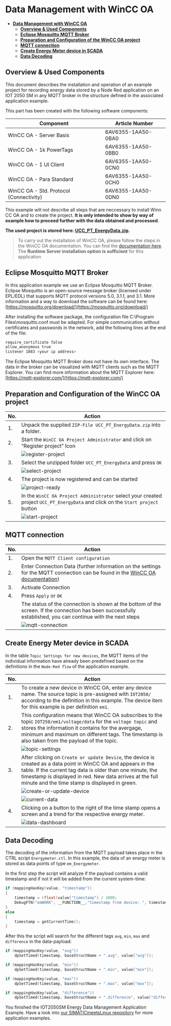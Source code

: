 # **Data Management with WinCC OA**

- [**Data Management with WinCC OA**](#data-management-with-wincc-oa)
  - [**Overview \& Used Components**](#overview--used-components)
  - [**Eclipse Mosquitto MQTT Broker**](#eclipse-mosquitto-mqtt-broker)
  - [**Preparation and Configuration of the WinCC OA project**](#preparation-and-configuration-of-the-wincc-oa-project)
  - [**MQTT connection**](#mqtt-connection)
  - [**Create Energy Meter device in SCADA**](#create-energy-meter-device-in-scada)
  - [**Data Decoding**](#data-decoding)

## **Overview & Used Components**

This document describes the installation and operation of an example project for recording energy data stored by a Node Red application on an IOT 2050 SM in any MQTT broker in the structure defined in the associated application example.

This part has been created with the following software components:

|Component|Article Number|
|-|-|
|WinCC OA - Server Basis|6AV6355-1AA50-0BA0|
|WinCC OA - 1k PowerTags|6AV6355-1AA50-0BB0|
|WinCC OA - 1 UI Client|6AV6355-1AA50-0CN0|
|WinCC OA - Para Standard|6AV6355-1AA50-0CH0|
|WinCC OA - Std. Protocol (Connectivity)|6AV6355-1AA50-0DN0|

This example will not describe all steps that are neccessary to install Winn CC OA and to create the project. **It is only intended to show by way of example how to proceed further with the data obtained and processed**.

**The used project is stored here: [UCC_PT_EnergyData.zip](../src/UCC_PT_EnergyData.zip).**

> To carry out the installation of WinCC OA, please follow the steps in the WinCC OA documentation. You can find the [documentation here](https://www.winccoa.com/documentation/WinCCOA/latest/en_US/Installation/INSTPVSS.html). The **Runtime Server installation option is sufficient** for this application

## **Eclipse Mosquitto MQTT Broker**

In this application example we use an Eclipse Mosquitto MQTT Broker. Eclipse Mosquitto is an open-source message broker (licensed under EPL/EDL) that supports MQTT protocol versions 5.0, 3.1.1, and 3.1. More information and a way to download the software can be found here: [https://mosquitto.org/download/](https://mosquitto.org/download/)

After installing the software package, the configuration file C:\Program Files\mosquitto.conf must be adapted. For simple communication without certificates and passwords in the network, add the following lines at the end of the file:

```bash
require_certificate false
allow_anonymous true
listener 1883 <your ip address>
```

The Eclipse Mosquitto MQTT Broker does not have its own interface. The data in the broker can be visualized with MQTT clients such as the MQTT Explorer. You can find more information about the MQTT Explorer here: [https://mqtt-explorer.com/](https://mqtt-explorer.com/)

## **Preparation and Configuration of the WinCC OA project**

|No.|Action|
|-|-|
|1.|Unpack the supplied `ZIP-File UCC_PT_EnergyData.zip` into a folder.|
|2.|Start the ``WinCC OA Project Administrator`` and click on “Register project” Icon|
||![register-project](graphics/4-register-project.png)|
|3.|Select the unzipped folder ``UCC_PT_EnergyData`` and press ``OK``|
||![select-project](graphics/4-select-project.png)|
|4.|The project is now registered and can be started|
||![project-ready](graphics/4-project-ready.png)|
|5.|In the ``WinCC OA Project Administrator`` select your created project ``UCC_PT_EnergyData`` and click on the ``Start project`` button|
||![start-project](graphics/4-start-project.png)|

## **MQTT connection**

|No.|Action|
|-|-|
|1.|Open the ``MQTT Client configuration``|
|2.|Enter Connection Data (further information on the settings for the MQTT connection can be found in the [WinCC OA documentation](https://www.winccoa.com/documentation/WinCCOA/latest/en_US/Treiber_MQTT/mqtt_configuration.html))|
|3.|Activate Connection|
|4.|Press `Apply` or `OK`|
||The status of the connection is shown at the bottom of the screen. If the connection has been successfully established, you can continue with the next steps|
||![mqtt-connection](graphics/4-mqtt-connection.png)|

## **Create Energy Meter device in SCADA**

In the table ``Topic Settings for new devices``, the MQTT items of the individual information have already been predefined based on the definitions in the ``Node-Red flow`` of the application example.

|No.|Action|
|-|-|
|1.|To create a new device in WinCC OA, enter any device name. The source topic is pre-assigned with ``IOT2050/`` according to the definition in this example. The device item for this example is per definition ``em1``.|
|2.|This configuration means that WinCC OA subscribes to the topic ``IOT250/em1/voltage/data`` for the ``voltage topic`` and stores the information it contains for the avergage, minimum and maximum on different tags. The timestamp is also taken from the payload of the topic.|
||![topic-settings](graphics/4-topic-settings.png)|
|3.|After clicking on ``Create or update Device``, the device is created as a data point in WinCC OA and appears in the table. If the current tag data is older than one minute, the timestamp is displayed in red. New data arrives at the full minute and the time stamp is displayed in green.|
||![create-or-update-device](graphics/4-create-or-update-device.png)|
||![current-data](graphics/4-current-data.png)|
|4.|Clicking on a button to the right of the time stamp opens a screen and a trend for the respective energy meter.|
||![data-dashboard](graphics/4-data-dashboard.png)|

## **Data Decoding**

The decoding of the information from the MQTT payload takes place in the CTRL script ``Energymeter.ctl``. In this example, the data of an energy meter is stored as data points of type ``em_Energymeter``.

In the first step the script will analyze if the payload contains a valid timestamp and if not it will be added from the current system-time:

```c
if (mappingHasKey(value, "timestamp"))
{
    timestamp = (float)value["timestamp"] / 1000;
    DebugFTN("emWORK", __FUNCTION__,"timestamp from device: ", timestamp, " aktuelle Zeit: " + (string)getCurrentTime());
}
else
{
    timestamp = getCurrentTime();
}
```

After this the script will search for the different tags `avg`, `min`, `max` and `difference` in the data-payload:

```c
if (mappingHasKey(value, "avg"))
    dpSetTimed(timestamp, baseStructName + ".avg", value["avg"]);

if (mappingHasKey(value, "min"))
    dpSetTimed(timestamp, baseStructName + ".min", value["min"]);

if (mappingHasKey(value, "max"))
    dpSetTimed(timestamp, baseStructName + ".max", value["max"]);

if (mappingHasKey(value, "difference"))
    dpSetTimed(timestamp, baseStructName + ".difference", value["difference"]);
```

You finished the IOT2050SM Energy Data Management Application Example. Have a look into [our SIMATICmeetsLinux repository](https://github.com/SIMATICmeetsLinux) for more application examples.
